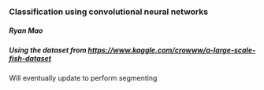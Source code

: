 ### Classification using convolutional neural networks
##### Ryan Mao
##### Using the dataset from https://www.kaggle.com/crowww/a-large-scale-fish-dataset
Will eventually update to perform segmenting

